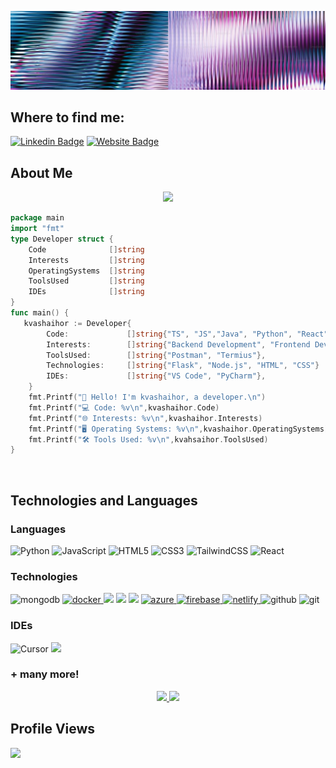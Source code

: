 ![Github Banner](banner.jpeg)
<div align="left">

<h2 align="left">
Where to find me: </h2>

[![Linkedin Badge](https://img.shields.io/badge/-LinkedIn-0e76a8?style=for-the-badge&logo=Linkedin&logoColor=white&scale=2)](https://www.linkedin.com/in/kvashaihor/)
[![Website Badge](https://img.shields.io/badge/Website-3b5998?style=for-the-badge&logo=google-chrome&logoColor=white&scale=2)](https://kvashaihor.com)
<h2 align="left">
About Me </h2>

<p align="center">
<img src="https://readme-typing-svg.herokuapp.com?font=Fira+Code&color=0d8ece&size=30&center=true&vCenter=true&width=800&height=80&lines=Hey+there!+I'm+Ihor Kvasha;Full+Stack+Developer+%26+Open+Source+Enthusiast;Passionate+about+Building+Projects;I+Love+Solving+Problems;Writing+Articles+in+my+free+time">
</p>

```go
package main
import "fmt"
type Developer struct {
    Code              []string
    Interests         []string
    OperatingSystems  []string
    ToolsUsed         []string
    IDEs              []string
}
func main() {
   kvashaihor := Developer{
        Code:             []string{"TS", "JS","Java", "Python", "React"},
        Interests:        []string{"Backend Development", "Frontend Development","AI"},
        ToolsUsed:        []string{"Postman", "Termius"},
        Technologies:     []string{"Flask", "Node.js", "HTML", "CSS"}
        IDEs:             []string{"VS Code", "PyCharm"},
    }
    fmt.Printf("👋 Hello! I'm kvashaihor, a developer.\n")
    fmt.Printf("💻 Code: %v\n",kvashaihor.Code)
    fmt.Printf("🌐 Interests: %v\n",kvashaihor.Interests)
    fmt.Printf("🖥️ Operating Systems: %v\n",kvashaihor.OperatingSystems)
    fmt.Printf("🛠️ Tools Used: %v\n",kvahsaihor.ToolsUsed)
}
```
<br />
<h2 align="left">Technologies and Languages</h2>

<h3 align="left">Languages</h3>

![Python](https://img.shields.io/badge/Python-black?style=for-the-badge&logo=python&logoColor=white)
![JavaScript](https://img.shields.io/badge/JavaScript-yellow?style=for-the-badge&logo=javascript&logoColor=white)
![HTML5](https://img.shields.io/badge/HTML5-E34F26?style=for-the-badge&logo=html5&logoColor=white)
![CSS3](https://img.shields.io/badge/CSS3-1572B6?style=for-the-badge&logo=css3&logoColor=white)
![TailwindCSS](https://img.shields.io/badge/Tailwind_CSS-38B2AC?style=for-the-badge&logo=tailwind-css&logoColor=white)
![React](https://img.shields.io/badge/React-green?style=for-the-badge&logo=react&logoColor=white)

<h3 align="left">Technologies</h3>

<img src="https://img.shields.io/badge/mongodb-47A248.svg?style=for-the-badge&logo=mongodb&logoColor=white" alt="mongodb"/>
<a href="https://www.docker.com/" target="_blank">
    <img src="https://img.shields.io/badge/docker-2496ED.svg?style=for-the-badge&logo=docker&logoColor=white" alt="docker"/>
</a>

<img src="https://img.shields.io/badge/Linux-FCC624?style=for-the-badge&logo=linux&logoColor=black">
<img src="https://img.shields.io/badge/Ubuntu-E95420?style=for-the-badge&logo=ubuntu&logoColor=white">
<img src="https://img.shields.io/badge/Windows-0078D6?style=for-the-badge&logo=windows&logoColor=white">
<a href="https://azure.microsoft.com/en-in/" target="_blank">
    <img src="https://img.shields.io/badge/Azure-0078D4?style=for-the-badge&logo=microsoftazure&logoColor=white" alt="azure"/> 
</a>
<a href="https://firebase.google.com/" target="_blank">
    <img src="https://img.shields.io/badge/firebase-FFCA28.svg?style=for-the-badge&logo=firebase&logoColor=black" alt="firebase"/>
</a>
<a href="https://netlify.com/" target="_blank">
    <img src="https://img.shields.io/badge/netlify-00C7B7.svg?style=for-the-badge&logo=netlify&logoColor=black" alt="netlify"/>
</a>
    <img src="https://img.shields.io/badge/github-181717.svg?style=for-the-badge&logo=github&logoColor=white" alt="github" />
    <img src="https://img.shields.io/badge/gitlab-181717.svg?style=for-the-badge&logo=gitlab&logoColor=white" alt="git"/>

<h3 align="left">IDEs</h3>

![Cursor](https://img.shields.io/badge/PyCharm-4285F4?style=for-the-badge&logo=pycharm&logoColor=black)
<img src="https://img.shields.io/badge/Visual_Studio_Code-0078D4?style=for-the-badge&logo=visual%20studio%20code&logoColor=white">

<h3>+ many more!</h3>


<p align="center">
<a href="https://github.com/kvashaihor">
<img height="180em" src="https://github-readme-stats-eight-theta.vercel.app/api?username=kvashaihor&show_icons=true&theme=algolia&include_all_commits=true&count_private=true"/>
<img height="180em" src="https://github-readme-stats-eight-theta.vercel.app/api/top-langs/?username=kvashaihorman&layout=compact&langs_count=8&theme=algolia"/>
</a>
</p>

<h2 align="left">
Profile Views </h2>

![](https://komarev.com/ghpvc/?username=kvashaihor&style=for-the-badge)

